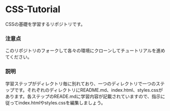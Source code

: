 # CSS-Tutorial
CSSの基礎を学習するリポジトリです。

### 注意点
このリポジトリのフォークして各々の環境にクローンしてチュートリアルを進めてください。

### 説明
学習ステップがディレクトリ毎に別れており、一つのディレクトリで一つのステップです。それぞれのディレクトリにREADME.md、index.html、styles.cssがあります。各ステップのREADE.mdに学習内容が記載されていますので、指示に従ってindex.htmlやstyles.cssを編集しましょう。